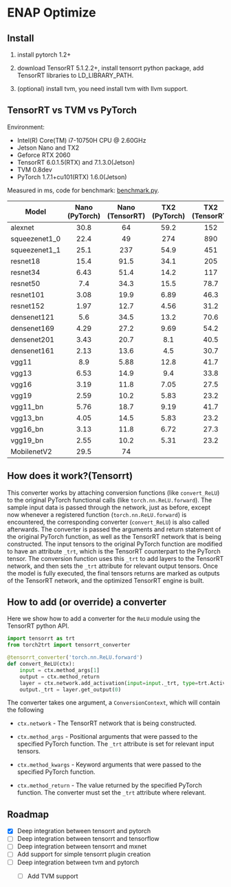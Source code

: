 # ENAP Optimize

## Install

1. install pytorch 1.2+

2. download TensorRT 5.1.2.2+, install tensorrt python package, add TensorRT libraries to LD_LIBRARY_PATH.

3. (optional) install tvm, you need install tvm with llvm support.

## TensorRT vs TVM vs PyTorch

Environment: 

* Intel(R) Core(TM) i7-10750H CPU @ 2.60GHz
* Jetson Nano and TX2
* Geforce RTX 2060
* TensorRT 6.0.1.5(RTX) and 7.1.3.0(Jetson)
* TVM 0.8dev 
* PyTorch 1.7.1+cu101(RTX) 1.6.0(Jetson)

Measured in ms, code for benchmark: [benchmark.py](benchmark.py).

| Model    | Nano (PyTorch) | Nano (TensorRT) | TX2 (PyTorch)    | TX2 (TensorRT)    |RTX (PyTorch)     | RTX (TensorRT)    |
|----------|:--------------:|:---------------:|:----------------:|:-----------------:|:----------------:|:-----------------:|
| alexnet | 30.8 | 64 | 59.2 | 152 | 610 | 1160 |
| squeezenet1_0 | 22.4 | 49 | 274 | 890 | 352 | 1890 |  
| squeezenet1_1 | 25.1 | 237 | 54.9 | 451 | 367 | 2180 |
| resnet18 | 15.4 | 91.5 | 34.1 | 205 | 278 | 1420 |
| resnet34 | 6.43 | 51.4 | 14.2 | 117 | 173 | 833 |
| resnet50 | 7.4 | 34.3 | 15.5 | 78.7 | 132 | 715 |
| resnet101 | 3.08 | 19.9 | 6.89 | 46.3 | 71.4 | 378 |
| resnet152 | 1.97 | 12.7 | 4.56 | 31.2 | 47.4 | 44 |
| densenet121 | 5.6 | 34.5 | 13.2 | 70.6 | 54.1 | 358 |
| densenet169 | 4.29 | 27.2 | 9.69 | 54.2 | 35.1 | 215 |
| densenet201 | 3.43 | 20.7 | 8.1 | 40.5 | 29.7 | 150 |
| densenet161 | 2.13 | 13.6 | 4.5 | 30.7 | 39 | 160 |
| vgg11 | 8.9 | 5.88 | 12.8 | 41.7 | 232 | 372 |
| vgg13 | 6.53 | 14.9 | 9.4 | 33.8 | 210 | 459 |
| vgg16 | 3.19 | 11.8 | 7.05 | 27.5 | 158 | 374 |
| vgg19 | 2.59 | 10.2 | 5.83 | 23.2 | 152 | 339 |
| vgg11_bn | 5.76 | 18.7 | 9.19 | 41.7 | 210 | 500 |
| vgg13_bn | 4.05 | 14.5 | 5.83 | 23.2 | 179 | 459 |
| vgg16_bn | 3.13 | 11.8 | 6.72 | 27.3 | 149 | 387 |
| vgg19_bn | 2.55 | 10.2 | 5.31 | 23.2 | 141 | 265 |
| MobilenetV2 | 29.5 | 74 |  |  |  |  |
## How does it work?(Tensorrt)

This converter works by attaching conversion functions (like ``convert_ReLU``) to the original 
PyTorch functional calls (like ``torch.nn.ReLU.forward``).  The sample input data is passed
through the network, just as before, except now whenever a registered function (``torch.nn.ReLU.forward``)
is encountered, the corresponding converter (``convert_ReLU``) is also called afterwards.  The converter
is passed the arguments and return statement of the original PyTorch function, as well as the TensorRT
network that is being constructed.  The input tensors to the original PyTorch function are modified to
have an attribute ``_trt``, which is the TensorRT counterpart to the PyTorch tensor.  The conversion function
uses this ``_trt`` to add layers to the TensorRT network, and then sets the ``_trt`` attribute for
relevant output tensors.  Once the model is fully executed, the final tensors returns are marked as outputs
of the TensorRT network, and the optimized TensorRT engine is built.

## How to add (or override) a converter

Here we show how to add a converter for the ``ReLU`` module using the TensorRT
python API.

```python
import tensorrt as trt
from torch2trt import tensorrt_converter

@tensorrt_converter('torch.nn.ReLU.forward')
def convert_ReLU(ctx):
    input = ctx.method_args[1]
    output = ctx.method_return
    layer = ctx.network.add_activation(input=input._trt, type=trt.ActivationType.RELU)  
    output._trt = layer.get_output(0)
```

The converter takes one argument, a ``ConversionContext``, which will contain
the following

* ``ctx.network`` - The TensorRT network that is being constructed.

* ``ctx.method_args`` - Positional arguments that were passed to the specified PyTorch function.  The ``_trt`` attribute is set for relevant input tensors.
* ``ctx.method_kwargs`` - Keyword arguments that were passed to the specified PyTorch function.
* ``ctx.method_return`` - The value returned by the specified PyTorch function.  The converter must set the ``_trt`` attribute where relevant.

## Roadmap

- [x] Deep integration between tensorrt and pytorch
- [ ] Deep integration between tensorrt and tensorflow
- [ ] Deep integration between tensorrt and mxnet
- [ ] Add support for simple tensorrt plugin creation
- [ ] Deep integration between tvm and pytorch
  - [ ] Add TVM support

